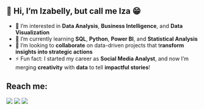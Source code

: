 ## 👋 Hi, I’m **Izabelly**, but call me **Iza** 😁
- 👀 I’m interested in **Data Analysis**, **Business Intelligence**, and **Data Visualization**
- 🌱 I’m currently learning **SQL**, **Python**, **Power BI**, and **Statistical Analysis**
- 💞️ I’m looking to **collaborate** on data-driven projects that t**ransform insights into strategic actions**
- ⚡ Fun fact: I started my career as **Social Media Analyst**, and now I’m merging **creativity** with **data** to tell **impactful stories**!
 
## **Reach me:**
<div> 
  <a href="https://www.linkedin.com/in/izabelly-santos" target="_blank"><img src="https://img.shields.io/badge/-LinkedIn-%230077B5?style=for-the-badge&logo=linkedin&logoColor=white" target="_blank"></a>   
  <a href = "mailto:izabellycssantos@gmail.com"><img src="https://img.shields.io/badge/-Gmail-%23333?style=for-the-badge&logo=gmail&logoColor=white" target="_blank"></a>
  <a href="https://instagram.com/make.it_izy" target="_blank"><img src="https://img.shields.io/badge/-Instagram-%23E4405F?style=for-the-badge&logo=instagram&logoColor=white" target="_blank"></a>
  
</div>
